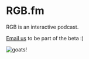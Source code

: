 # RGB.fm

RGB is an interactive podcast.

[Email us](mailto:info@rgb.fm) to be part of the beta :)

![goats!](http://i.imgur.com/nlCoRiE.gif)